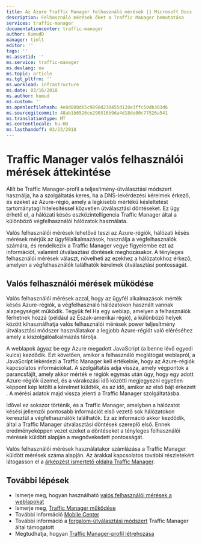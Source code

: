 ```yaml
---
title: Az Azure Traffic Manager felhasználó mérések |} Microsoft Docs
description: Felhasználó mérések őket a Traffic Manager bemutatása
services: traffic-manager
documentationcenter: traffic-manager
author: KumudD
manager: timlt
editor: ''
tags: ''
ms.assetid: ''
ms.service: traffic-manager
ms.devlang: na
ms.topic: article
ms.tgt_pltfrm: ''
ms.workload: infrastructure
ms.date: 03/16/2018
ms.author: kumud
ms.custom: ''
ms.openlocfilehash: 4e8d808d65c9898d230455d128e3ffc50db303d6
ms.sourcegitcommit: 48ab1b6526ce290316b9da4d18de00c77526a541
ms.translationtype: MT
ms.contentlocale: hu-HU
ms.lasthandoff: 03/23/2018
---
```

# <a name="traffic-manager-real-user-measurements-overview"></a>Traffic Manager valós felhasználói mérések áttekintése

Állít be Traffic Manager-profil a teljesítmény-útválasztási módszert használja, ha a szolgáltatás keres, ha a DNS-lekérdezési kérelmek érkező, és ezeket az Azure-régió, amely a legkisebb mértékű késleltetést tartománytagi hitelesítéssel közvetlen útválasztási döntéseket. Ez úgy érhető el, a hálózati késés eszközintelligencia Traffic Manager által a különböző végfelhasználói hálózatok használata.

Valós felhasználói mérések lehetővé teszi az Azure-régiók, hálózati késés mérések mérjük az ügyfélalkalmazások, használja a végfelhasználók számára, és rendelkezik a Traffic Manager vegye figyelembe ezt az információt, valamint útválasztási döntések meghozásakor. A tényleges felhasználói mérések választ, növelheti az ezekhez a hálózatokhoz érkező, amelyen a végfelhasználók találhatók kérelmek útválasztási pontosságát. 

## <a name="how-real-user-measurements-work"></a>Valós felhasználói mérések működése

Valós felhasználói mérések azzal, hogy az ügyfél alkalmazások mérték késés Azure-régiók, a végfelhasználó hálózatokon használt vannak alapegységét működik. Tegyük fel Ha egy weblap, amelyen a felhasználók férhetnek hozzá (például az Észak-amerikai régió), a különböző helyek között kihasználhatja valós felhasználói mérések power teljesítmény útválasztási módszer használatakor a legjobb Azure-régiót való eléréséhez amely a kiszolgálóalkalmazás tárolja.

A weblapok ágyaz be egy Azure megadott JavaScript (a benne lévő egyedi kulcs) kezdődik. Ezt követően, amikor a felhasználó meglátogat weblapról, a JavaScript lekérdezi a Traffic Manager kell értékelnie, hogy az Azure-régiók kapcsolatos információkat. A szolgáltatás adja vissza, amely végpontok a parancsfájlt, amely akkor mérték e régiók egymás után úgy, hogy egy adott Azure-régiók üzemel, és a várakozási idő közötti megjegyezni egyetlen képpont kép letölti a kérelmet küldték, és az idő, amikor az első bájt érkezett . A mérési adatok majd vissza jelenti a Traffic Manager szolgáltatásba.

Idővel ez sokszor történik, és a Traffic Manager, amelyben a hálózatot késési jellemzői pontosabb információt első vezető sok hálózatokon keresztül a végfelhasználók találhatók. Ez az információ akkor kezdődik, által a Traffic Manager útválasztási döntések szereplő első. Ennek eredményeképpen vezet ezeket a döntéseket a tényleges felhasználói mérések küldött alapján a megnövekedett pontosságát.

Valós felhasználói mérések használatakor számlázása a Traffic Manager küldött mérések száma alapján. Az árakkal kapcsolatos további részletekért látogasson el a [árképzést ismertető oldalra Traffic Manager](https://azure.microsoft.com/pricing/details/traffic-manager/).

## <a name="next-steps"></a>További lépések
- Ismerje meg, hogyan használható [valós felhasználói mérések a weblapokat](traffic-manager-create-rum-web-pages.md)
- Ismerje meg, [Traffic Manager működése](traffic-manager-overview.md)
- További információ [Mobile Center](https://docs.microsoft.com/mobile-center/)
- További információ a [forgalom-útválasztási módszert](traffic-manager-routing-methods.md) Traffic Manager által támogatott
- Megtudhatja, hogyan [Traffic Manager-profil létrehozása](traffic-manager-create-profile.md)


